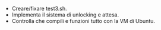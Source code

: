 - Creare/fixare test3.sh.
- Implementa il sistema di unlocking e attesa.
- Controlla che compili e funzioni tutto con la VM di Ubuntu.